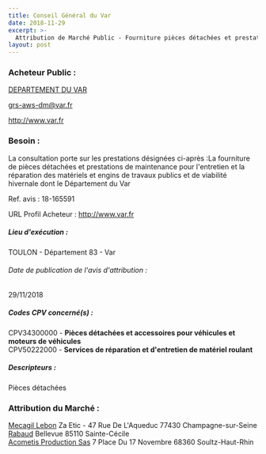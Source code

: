 ```yaml
---
title: Conseil Général du Var
date: 2018-11-29
excerpt: >-
  Attribution de Marché Public - Fourniture pièces détachées et prestations maintenance pour entretien et réparation des matériels et engins de travaux publics et de viabilité hivernale dont le Département du Var
layout: post
---
```


### Acheteur Public : 
<a href="/acheteur-33/siren-228300018"> DEPARTEMENT DU VAR</a><br/>



grs-aws-dm@var.fr


http://www.var.fr
### Besoin :

La consultation porte sur les prestations désignées ci-après :La fourniture de pièces détachées et prestations de maintenance pour l'entretien et la réparation des matériels et engins de travaux publics et de viabilité hivernale dont le Département du Var

Ref. avis : 18-165591

URL Profil Acheteur : http://www.var.fr

##### Lieu d'exécution :

TOULON - Département 83 - Var

###### Date de publication de l'avis d'attribution : 
29/11/2018

##### Codes CPV concerné(s) :
CPV34300000 - **Pièces détachées et accessoires pour véhicules et moteurs de véhicules** <br/>
CPV50222000 - **Services de réparation et d'entretien de matériel roulant** <br/>

##### Descripteurs :
Pièces détachées <br/>

### Attribution du Marché :
<a href="/entreprise-254/siren-326617412"> Mecagil Lebon</a>    Za Etic - 47 Rue De L'Aqueduc 77430 Champagne-sur-Seine <br/>
<a href="/entreprise-254/siren-321278400"> Rabaud</a>    Bellevue 85110 Sainte-Cécile <br/>
<a href="/entreprise-268/siren-751191289"> Acometis Production Sas</a>    7 Place Du 17 Novembre 68360 Soultz-Haut-Rhin <br/>
